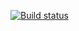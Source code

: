 [![Build status](https://ci.appveyor.com/api/projects/status/943ahlqxbsa5q8ds?svg=true)](https://ci.appveyor.com/project/TanyaSailor/pageobjects)
